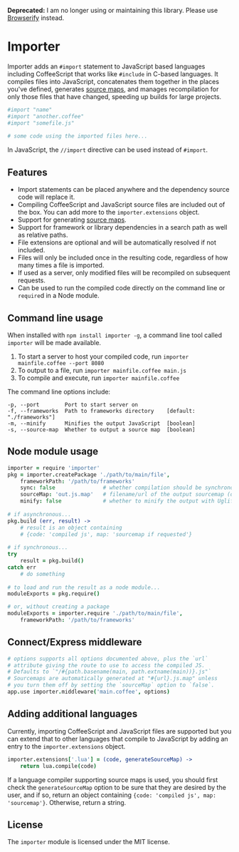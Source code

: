 **Deprecated:** I am no longer using or maintaining this library. Please use [Browserify](https://github.com/substack/node-browserify) instead.

Importer
========

Importer adds an `#import` statement to JavaScript based languages including CoffeeScript that works like 
`#include` in C-based languages.  It compiles files into JavaScript, concatenates them together in the 
places you've defined, generates [source maps](https://docs.google.com/document/d/1U1RGAehQwRypUTovF1KRlpiOFze0b-_2gc6fAH0KY0k), 
and manages recompilation for only those files that have changed, speeding up builds for large projects.

```coffeescript
#import "name"
#import "another.coffee"
#import "somefile.js"
    
# some code using the imported files here...
```
    
In JavaScript, the `//import` directive can be used instead of `#import`.  

## Features

* Import statements can be placed anywhere and the dependency source code will replace it.
* Compiling CoffeeScript and JavaScript source files are included out of the box.  You can add more 
  to the `importer.extensions` object.
* Support for generating [source maps](https://docs.google.com/document/d/1U1RGAehQwRypUTovF1KRlpiOFze0b-_2gc6fAH0KY0k).
* Support for framework or library dependencies in a search path as well as relative paths.
* File extensions are optional and will be automatically resolved if not included.  
* Files will only be included once in the resulting code, regardless of how many times a file is imported.
* If used as a server, only modified files will be recompiled on subsequent requests.
* Can be used to run the compiled code directly on the command line or `require`d in a Node module.
  
## Command line usage

When installed with `npm install importer -g`, a command line tool called `importer` will be made available.

1. To start a server to host your compiled code, run `importer mainfile.coffee --port 8080`
2. To output to a file, run `importer mainfile.coffee main.js`
3. To compile and execute, run `importer mainfile.coffee`

The command line options include:

    -p, --port        Port to start server on       
    -f, --frameworks  Path to frameworks directory    [default: "./frameworks"]
    -m, --minify      Minifies the output JavaScript  [boolean]
    -s, --source-map  Whether to output a source map  [boolean]

## Node module usage

```coffeescript
importer = require 'importer'
pkg = importer.createPackage './path/to/main/file',
    frameworkPath: '/path/to/frameworks'
    sync: false               # whether compilation should be synchronous (default: false)
    sourceMap: 'out.js.map'   # filename/url of the output sourcemap (default: null)
    minify: false             # whether to minify the output with UglifyJS
        
# if asynchronous...
pkg.build (err, result) ->
    # result is an object containing 
    # {code: 'compiled js', map: 'sourcemap if requested'}
        
# if synchronous...
try
    result = pkg.build()
catch err
    # do something
        
# to load and run the result as a node module...
moduleExports = pkg.require()

# or, without creating a package
moduleExports = importer.require './path/to/main/file',
    frameworkPath: '/path/to/frameworks'
```

## Connect/Express middleware

```coffeescript
# options supports all options documented above, plus the `url`
# attribute giving the route to use to access the compiled JS.
# Defaults to `"/#{path.basename(main, path.extname(main))}.js"`
# Sourcemaps are automatically generated at "#{url}.js.map" unless
# you turn them off by setting the `sourceMap` option to `false`.
app.use importer.middleware('main.coffee', options)
```
    
## Adding additional languages

Currently, importing CoffeeScript and JavaScript files are supported but you can extend that to other languages that compile to
JavaScript by adding an entry to the `importer.extensions` object.

```coffeescript
importer.extensions['.lua'] = (code, generateSourceMap) -> 
    return lua.compile(code)
```
        
If a language compiler supporting source maps is used, you should first check the `generateSourceMap` option to be sure that
they are desired by the user, and if so, return an object containing `{code: 'compiled js', map: 'sourcemap'}`.  Otherwise, 
return a string.
    
## License

The `importer` module is licensed under the MIT license.
